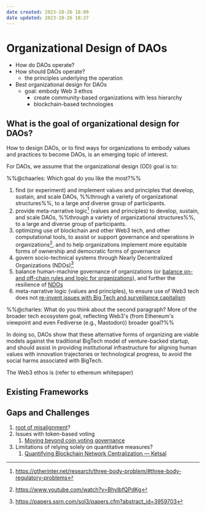 ```yaml
---
date created: 2023-10-26 18:09
date updated: 2023-10-26 18:27
---
```




# Organizational Design of DAOs 
- How do DAOs operate? 
- How should DAOs operate?
	- the principles underlying the operation
- Best organizational design for DAOs 
	- goal: embody Web 3 ethos
		- create community-based organizations with less hierarchy 
		- blockchain-based technologies 

## What is the goal of organizational design for DAOs?
How to design DAOs, or to find ways for organizations to embody values and practices to become DAOs, is an emerging topic of interest. 

For DAOs, we assume that the organizational design (OD) goal is to:

%%@chaarles: Which goal do you like the most?%%

1. find (or experiment) and implement values and principles that develop, sustain, and scale DAOs, %%through a variety of organizational structures%%, to a large and diverse group of participants.
2. provide meta-narrative logic[^1] (values and principles) to develop, sustain, and scale DAOs, %%through a variety of organizational structures%%, to a large and diverse group of participants.
3. optimizing use of blockchain and other Web3 tech, and other computational tools, to assist or support governance and operations in organizations[^2], and to help organizations implement more equitable forms of ownership and democratic forms of governance
4. govern socio-technical systems through Nearly Decentralized Organizations (NDOs)[^3]
5. balance human-machine governance of organizations (or [balance on- and off-chain rules and logic for organizations](https://orca.mirror.xyz/T70CmuhX95ubkw_JHOxSEy8d_EFeYXgtJnF13mPtaZE)), and further the resilience of [NDOs](https://papers.ssrn.com/sol3/papers.cfm?abstract_id=3959703)
6. meta-narrative logic (values and principles), to ensure use of Web3 tech does not [re-invent issues with Big Tech and surveillance capitalism](https://p2pmodels.eu/wp-content/uploads/whitepaper_p2pmodels.pdf)

%%@charles: What do you think about the second paragraph? More of the broader tech ecosystem goal, reflecting Web3's (from Ethereum's viewpoint and even Fediverse (e.g., Mastodon)) broader goal?%%

In doing so, DAOs show that these alternative forms of organizing are viable models against the traditional BigTech model of venture-backed startup, and should assist in providing institutional infrastructure for aligning human values with innovation trajectories or technological progress, to avoid the social harms associated with BigTech.

The Web3 ethos is (refer to ethereum whitepaper)

[^1]: https://otherinter.net/research/three-body-problem/#three-body-regulatory-problems
[^2]: https://www.youtube.com/watch?v=BhylbfQPdKg
[^3]: https://papers.ssrn.com/sol3/papers.cfm?abstract_id=3959703

## Existing Frameworks

## Gaps and Challenges

1.  [root of misalignment](https://docs.google.com/document/d/1We01RHGV2XQi-UZpNkJuOYpfztqF4oavYbNjlFABFp4/edit#heading=h.e3vpfq1f2nh9)?
2. Issues with token-based voting
   1. [Moving beyond coin voting governance](https://vitalik.ca/general/2021/08/16/voting3.html)
3. Limitations of relying solely on quantitative measures?
   1. [Quantifying Blockchain Network Centralization — Ketsal](https://www.ketsal.com/blog/quantifying-blockchain-network-centralization/)

